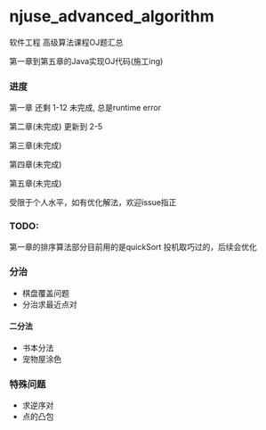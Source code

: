 # njuse_advanced_algorithm

软件工程 高级算法课程OJ题汇总

第一章到第五章的Java实现OJ代码(施工ing)

### 进度

第一章
还剩
1-12 未完成, 总是runtime error

第二章(未完成)
更新到 2-5

第三章(未完成)

第四章(未完成)

第五章(未完成)


受限于个人水平，如有优化解法，欢迎issue指正

### TODO:

第一章的排序算法部分目前用的是quickSort 投机取巧过的，后续会优化



### 分治

- 棋盘覆盖问题
- 分治求最近点对

#### 二分法
- 书本分法
- 宠物屋涂色

### 特殊问题

- 求逆序对
- 点的凸包

